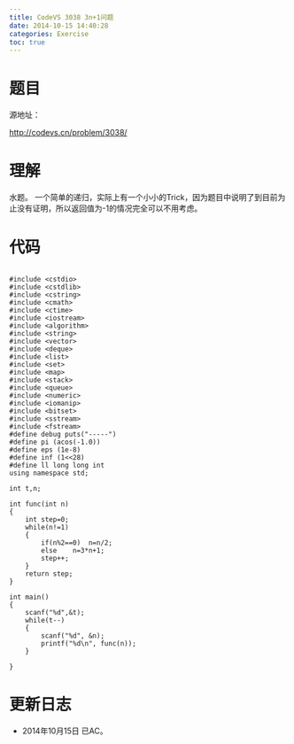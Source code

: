 ```yaml
---
title: CodeVS 3038 3n+1问题
date: 2014-10-15 14:40:28
categories: Exercise
toc: true
---
```

# 题目
源地址：

http://codevs.cn/problem/3038/

# 理解
水题。
一个简单的递归，实际上有一个小小的Trick，因为题目中说明了到目前为止没有证明，所以返回值为-1的情况完全可以不用考虑。

<!-- more -->

# 代码

```

#include <cstdio>
#include <cstdlib>
#include <cstring>
#include <cmath>
#include <ctime>
#include <iostream>
#include <algorithm>
#include <string>
#include <vector>
#include <deque>
#include <list>
#include <set>
#include <map>
#include <stack>
#include <queue>
#include <numeric>
#include <iomanip>
#include <bitset>
#include <sstream>
#include <fstream>
#define debug puts("-----")
#define pi (acos(-1.0))
#define eps (1e-8)
#define inf (1<<28)
#define ll long long int
using namespace std;

int t,n;

int func(int n)
{
    int step=0;
    while(n!=1)
    {
        if(n%2==0)  n=n/2;
        else    n=3*n+1;
        step++;
    }
    return step;
}

int main()
{
    scanf("%d",&t);
    while(t--)
    {
        scanf("%d", &n);
        printf("%d\n", func(n));
    }

}

```

# 更新日志
- 2014年10月15日 已AC。